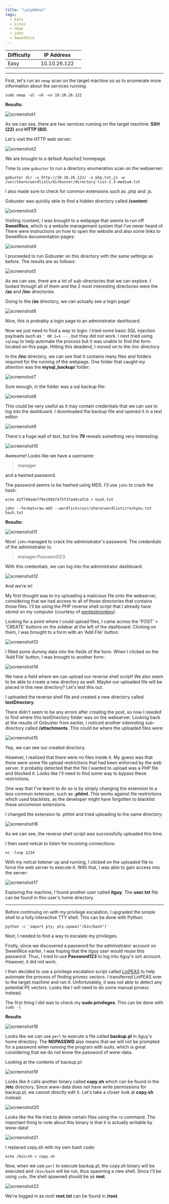 ```yaml
---
title: "LazyAdmin"
tags:
  - Easy
  - Linux
  - nmap
  - john
  - SweetRice
---
```


| Difficulty |  |  IP Address   |  |
| ---------- |--|:------------: |--|
|    Easy    |  |  10.10.26.122 |  |

---

First, let's run an `nmap` scan on the target machine so as to enumerate more information about the services running.

```
sudo nmap -sC -sV -vv 10.10.26.122
```

 **Results:**

![screenshot1](../assets/images/lazyadmin/screenshot1.png)

As we can see, there are two services running on the target machine: **SSH (22)** and **HTTP (80)**.

Let's visit the HTTP web server:

![screenshot2](../assets/images/lazyadmin/screenshot2.png)

We are brought to a default Apache2 homepage. 

Time to use `gobuster` to run a directory enumeration scan on the webserver:

```
gobuster dir -u http://10.10.26.122/ -x php,txt,js -w /usr/share/wordlists/dirbuster/directory-list-2.3-medium.txt
```

I also made sure to check for common extensions such as .php and .js.

Gobuster was quickly able to find a hidden directory called **/content**:

![screenshot3](../assets/images/lazyadmin/screenshot3.png)

Visiting /content, I was brought to a webpage that seems to run off **SweetRice**, which is a website management system that I've never heard of. There were instructions on how to open the website and also some links to SweetRice documentation pages:

![screenshot4](../assets/images/lazyadmin/screenshot4.png)

I proceeded to run Gobuster on this directory with the same settings as before. The results are as follows:

![screenshot5](../assets/images/lazyadmin/screenshot5.png)

As we can see, there are a lot of sub-directories that we can explore. I looked through all of them and the 2 most interesting directories were the **/as** and **/inc** directories.

Going to the **/as** directory, we can actually see a login page!

![screenshot6](../assets/images/lazyadmin/screenshot6.png)

Nice, this is probably a login page to an administrator dashboard. 

Now we just need to find a way to login. I tried some basic SQL injection payloads such as `' OR 1=1 --` , but they did not work. I next tried using `sqlmap` to help automate the process but it was unable to find the form located on this page. Hitting this deadend, I moved on to the /inc directory.

In the **/inc** directory, we can see that it contains many files and folders required for the running of the webpage. One folder that caught my attention was the **mysql_backup/** folder:

![screenshot7](../assets/images/lazyadmin/screenshot7.png)

Sure enough, in the folder was a sql backup file:

![screenshot8](../assets/images/lazyadmin/screenshot8.png)

This could be very useful as it may contain credentials that we can use to log into the dashboard. I downloaded the backup file and opened it in a text editor:

![screenshot9](../assets/images/lazyadmin/screenshot9.png)

There's a huge wall of text, but line **79** reveals something very interesting:

![screenshot10](../assets/images/lazyadmin/screenshot10.png)

Awesome! Looks like we have a username: 

> manager 

and a hashed password.

The password seems to be hashed using MD5. I'll use `john` to crack the hash:

```
echo 42f749ade7f9e195bf475f37a44cafcb > hash.txt

john --format=raw-md5 --wordlist=/usr/share/wordlists/rockyou.txt hash.txt
```

**Results:**

![screenshot11](../assets/images/lazyadmin/screenshot11.png)

Nice! `john` managed to crack the administrator's password. The credentials of the administrator is:

> manager:Password123

With this credentials, we can log into the administrator dashboard:

![screenshot12](../assets/images/lazyadmin/screenshot12.png)

And we're in! 

My first thought was to try uploading a malicious file onto the webserver, considering that we had access to all of those directories that contains those files. I'll be using the PHP reverse shell script that I already have stored on my computer (courtesy of [pentestmonkey](https://github.com/pentestmonkey/php-reverse-shell)).

Looking for a point where I could upload files, I came across the 'POST' > 'CREATE' buttons on the sidebar at the left of the dashboard. Clicking on them, I was brought to a form with an 'Add File' button:

![screenshot13](../assets/images/lazyadmin/screenshot13.png)

I filled some dummy data into the fields of the form. When I clicked on the 'Add File' button, I was brought to another form:

![screenshot14](../assets/images/lazyadmin/screenshot14.png)

We have a field where we can upload our reverse shell script! We also seem to be able to create a new directory as well. Maybe our uploaded file will be placed in this new directory? Let's test this out.

I uploaded the reverse shell file and created a new directory called **testDirectory**.

There didn't seem to be any errors after creating the post, so now I needed to find where this testDirectory folder was on the webserver. Looking back at the results of Gobuster from earlier, I noticed another interesting sub-directory called **/attachments**. This could be where the uploaded files were:

![screenshot15](../assets/images/lazyadmin/screenshot15.png)

Yep, we can see our created directory. 

However, I realized that there were no files inside it. My guess was that there were some file upload restrictions that had been enforced by the web server. It probably detected that the file I wanted to upload was a PHP file and blocked it. Looks like I'll need to find some way to bypass these restrictions.

One way that I've learnt to do so is by simply changing the extension to a less common extension, such as **.phtml**. This works against file restrictions which used blacklists, as the developer might have forgotten to blacklist these uncommon extensions.

I changed the extension to .phtml and tried uploading to the same directory:

![screenshot16](../assets/images/lazyadmin/screenshot16.png)

As we can see, the reverse shell script was successfully uploaded this time. 

I then used netcat to listen for incoming connections:

```
nc -lvnp 1234
```

With my netcat listener up and running, I clicked on the uploaded file to force the web server to execute it. With that, I was able to gain access into the server:

![screenshot17](../assets/images/lazyadmin/screenshot17.png)

Exploring the machine, I found another user called **itguy**. The **user.txt** file can be found in this user's home directory.

---

Before continuing on with my privilege escalation, I upgraded the simple shell to a fully interactive TTY shell. This can be done with Python:

```
python -c 'import pty; pty.spawn("/bin/bash")'
```

Next, I needed to find a way to escalate my privileges. 

Firstly, since we discovered a password for the administrator account on SweetRice earlier, I was hoping that the itguy user would reuse this password. Thus, I tried to use **Password123** to log into itguy's ssh account. However, it did not work.

I then decided to use a privilege escalation script called [LinPEAS](https://github.com/carlospolop/PEASS-ng/tree/master/linPEAS) to help automate the process of finding privesc vectors. I transferred LinPEAS over to the target machine and ran it. Unfortunately, it was not able to detect any potential PE vectors. Looks like I will need to do some manual privesc instead.

The first thing I did was to check my **sudo privileges**. This can be done with `sudo -l`

**Results**

![screenshot18](../assets/images/lazyadmin/screenshot18.png)

Looks like we can use `perl` to execute a file called **backup.pl** in itguy's home directory. The **NOPASSWD** also means that we will not be prompted for a password when running the program with sudo, which is great considering that we do not know the password of www-data.

Looking at the contents of backup.pl:

![screenshot19](../assets/images/lazyadmin/screenshot19.png)

Looks like it calls another binary called **copy.sh** which can be found in the **/etc** directory. Since www-data does not have write permissions for backup.pl, we cannot directly edit it. Let's take a closer look at **copy.sh** instead.

![screenshot20](../assets/images/lazyadmin/screenshot20.png)

Looks like the file tries to delete certain files using the `rm` command. The important thing to note about this binary is that it is actually writable by www-data!

![screenshot21](../assets/images/lazyadmin/screenshot21.png)

I replaced copy.sh with my own bash code:

```
echo /bin/sh > copy.sh
```

Now, when we use `perl` to execute backup.pl, the copy.sh binary will be executed and `/bin/bash` will be run, thus spawning a new shell. Since I'll be using `sudo`, the shell spawned should be as **root**. 

![screenshot22](../assets/images/lazyadmin/screenshot22.png)

We're logged in as root! **root.txt** can be found in **/root**.

